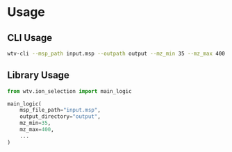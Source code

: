 # Usage

## CLI Usage

```bash
wtv-cli --msp_path input.msp --outpath output --mz_min 35 --mz_max 400 ...
```

## Library Usage

```python
from wtv.ion_selection import main_logic

main_logic(
    msp_file_path="input.msp",
    output_directory="output",
    mz_min=35,
    mz_max=400,
    ...
)
```
